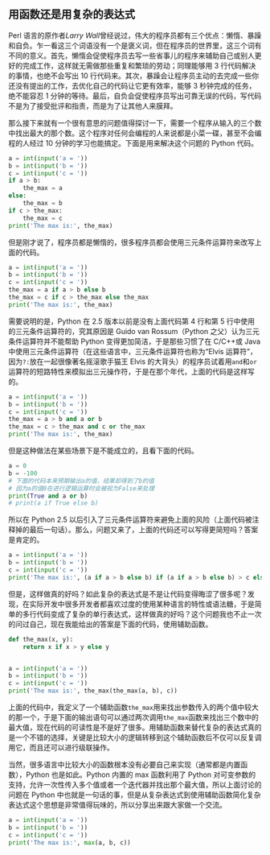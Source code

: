 ## 用函数还是用复杂的表达式

Perl 语言的原作者*Larry Wall*曾经说过，伟大的程序员都有三个优点：懒惰、暴躁和自负。乍一看这三个词语没有一个是褒义词，但在程序员的世界里，这三个词有不同的意义。首先，懒惰会促使程序员去写一些省事儿的程序来辅助自己或别人更好的完成工作，这样就无需做那些重复和繁琐的劳动；同理能够用 3 行代码解决的事情，也绝不会写出 10 行代码来。其次，暴躁会让程序员主动的去完成一些你还没有提出的工作，去优化自己的代码让它更有效率，能够 3 秒钟完成的任务，绝不能容忍 1 分钟的等待。最后，自负会促使程序员写出可靠无误的代码，写代码不是为了接受批评和指责，而是为了让其他人来膜拜。

那么接下来就有一个很有意思的问题值得探讨一下，需要一个程序从输入的三个数中找出最大的那个数。这个程序对任何会编程的人来说都是小菜一碟，甚至不会编程的人经过 10 分钟的学习也能搞定。下面是用来解决这个问题的 Python 代码。

```py
a = int(input('a = '))
b = int(input('b = '))
c = int(input('c = '))
if a > b:
	the_max = a
else:
	the_max = b
if c > the_max:
	the_max = c
print('The max is:', the_max)
```

但是刚才说了，程序员都是懒惰的，很多程序员都会使用三元条件运算符来改写上面的代码。

```py
a = int(input('a = '))
b = int(input('b = '))
c = int(input('c = '))
the_max = a if a > b else b
the_max = c if c > the_max else the_max
print('The max is:', the_max)
```

需要说明的是，Python 在 2.5 版本以前是没有上面代码第 4 行和第 5 行中使用的三元条件运算符的，究其原因是 Guido van Rossum（Python 之父）认为三元条件运算符并不能帮助 Python 变得更加简洁，于是那些习惯了在 C/C++或 Java 中使用三元条件运算符（在这些语言中，三元条件运算符也称为“Elvis 运算符”，因为`?:`放在一起很像著名摇滚歌手猫王 Elvis 的大背头）的程序员试着用`and`和`or`运算符的短路特性来模拟出三元操作符，于是在那个年代，上面的代码是这样写的。

```py
a = int(input('a = '))
b = int(input('b = '))
c = int(input('c = '))
the_max = a > b and a or b
the_max = c > the_max and c or the_max
print('The max is:', the_max)
```

但是这种做法在某些场景下是不能成立的，且看下面的代码。

```py
a = 0
b = -100
# 下面的代码本来预期输出a的值，结果却得到了b的值
# 因为a的值0在进行逻辑运算时会被视为False来处理
print(True and a or b)
# print(a if True else b)
```

所以在 Python 2.5 以后引入了三元条件运算符来避免上面的风险（上面代码被注释掉的最后一句话）。那么，问题又来了，上面的代码还可以写得更简短吗？答案是肯定的。

```py
a = int(input('a = '))
b = int(input('b = '))
c = int(input('c = '))
print('The max is:', (a if a > b else b) if (a if a > b else b) > c else c)
```

但是，这样做真的好吗？如此复杂的表达式是不是让代码变得晦涩了很多呢？发现，在实际开发中很多开发者都喜欢过度的使用某种语言的特性或语法糖，于是简单的多行代码变成了复杂的单行表达式，这样做真的好吗？这个问题我也不止一次的问过自己，现在我能给出的答案是下面的代码，使用辅助函数。

```py
def the_max(x, y):
	return x if x > y else y


a = int(input('a = '))
b = int(input('b = '))
c = int(input('c = '))
print('The max is:', the_max(the_max(a, b), c))
```

上面的代码中，我定义了一个辅助函数`the_max`用来找出参数传入的两个值中较大的那一个，于是下面的输出语句可以通过两次调用`the_max`函数来找出三个数中的最大值，现在代码的可读性是不是好了很多。用辅助函数来替代复杂的表达式真的是一个不错的选择，关键是比较大小的逻辑转移到这个辅助函数后不仅可以反复调用它，而且还可以进行级联操作。

当然，很多语言中比较大小的函数根本没有必要自己来实现（通常都是内置函数），Python 也是如此。Python 内置的 max 函数利用了 Python 对可变参数的支持，允许一次性传入多个值或者一个迭代器并找出那个最大值，所以上面讨论的问题在 Python 中也就是一句话的事，但是从复杂表达式到使用辅助函数简化复杂表达式这个思想是非常值得玩味的，所以分享出来跟大家做一个交流。

```py
a = int(input('a = '))
b = int(input('b = '))
c = int(input('c = '))
print('The max is:', max(a, b, c))
```
